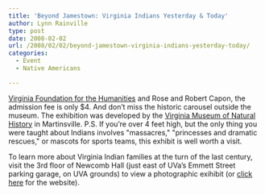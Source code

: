 ```yaml
---
title: 'Beyond Jamestown: Virginia Indians Yesterday & Today'
author: Lynn Rainville
type: post
date: 2008-02-02
url: /2008/02/02/beyond-jamestown-virginia-indians-yesterday-today/
categories:
  - Event
  - Native Americans

---
```

[Virginia Foundation for the Humanities](http://www.locohistory.org/blog/albemarle/?attachment_id=186) and Rose and Robert Capon, the admission fee is only $4. And don&#8217;t miss the historic carousel outside the museum. The exhibition was developed by the [Virginia Museum of Natural History][2] in Martinsville. P.S. If you&#8217;re over 4 feet high, but the only thing you were taught about Indians involves "massacres," "princesses and dramatic rescues," or mascots for sports teams, this exhibit is well worth a visit.

To learn more about Virginia Indian families at the turn of the last century, visit the 3rd floor of Newcomb Hall (just east of UVa&#8217;s Emmett Street parking garage, on UVA grounds) to view a photographic exihibit (or [click here][3] for the website).

 [1]: http://www.vadm.org/
 [2]: http://www.vmnh.net/
 [3]: http://www.faculty.sbc.edu/lrainville/VAIndiansExhibit/index.html
